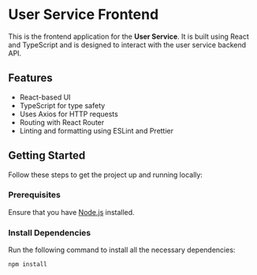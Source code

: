 # User Service Frontend

This is the frontend application for the **User Service**. It is built using React and TypeScript and is designed to interact with the user service backend API.

## Features
- React-based UI
- TypeScript for type safety
- Uses Axios for HTTP requests
- Routing with React Router
- Linting and formatting using ESLint and Prettier

## Getting Started

Follow these steps to get the project up and running locally:

### Prerequisites
Ensure that you have [Node.js](https://nodejs.org/) installed.

### Install Dependencies
Run the following command to install all the necessary dependencies:

```bash
npm install
